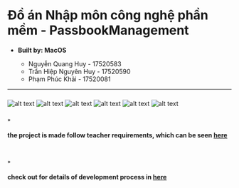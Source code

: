 # **Đồ án Nhập môn công nghệ phần mềm - PassbookManagement**
 * __Built by: MacOS__
 
   * Nguyễn Quang Huy - 17520583
   * Trần Hiệp Nguyên Huy - 17520590
   * Phạm Phúc Khải - 17520081
---
###
![alt text](https://github.com/huynguyen1999kh/PassbookManagement/blob/master/MainProgram/Resources/Openning.png)
![alt text](https://github.com/huynguyen1999kh/PassbookManagement/blob/master/MainProgram/Resources/Page1.png)
![alt text](https://github.com/huynguyen1999kh/PassbookManagement/blob/master/MainProgram/Resources/Page2.png)
![alt text](https://github.com/huynguyen1999kh/PassbookManagement/blob/master/MainProgram/Resources/Page3.png)
![alt text](https://github.com/huynguyen1999kh/PassbookManagement/blob/master/MainProgram/Resources/Page4.png)
![alt text](https://github.com/huynguyen1999kh/PassbookManagement/blob/master/MainProgram/Resources/Page5.png)
###
*<summary><strong>the project is made follow teacher requirements, which can be seen <a href="https://github.com/huynguyen1999kh/PassbookManagement/blob/master/MainProgram/Resources/Danhsachdoan.doc">here</a></strong></summary> <br>
##
*<summary><strong>check out for details of development process in <a href="https://github.com/huynguyen1999kh/PassbookManagement/blob/master/Report_Final.docx">here</a></strong></summary>
